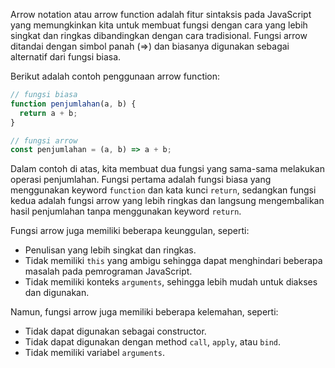 Arrow notation atau arrow function adalah fitur sintaksis pada JavaScript yang memungkinkan kita untuk membuat fungsi dengan cara yang lebih singkat dan ringkas dibandingkan dengan cara tradisional. Fungsi arrow ditandai dengan simbol panah (=>) dan biasanya digunakan sebagai alternatif dari fungsi biasa.

Berikut adalah contoh penggunaan arrow function:

```javascript
// fungsi biasa
function penjumlahan(a, b) {
  return a + b;
}

// fungsi arrow
const penjumlahan = (a, b) => a + b;
```

Dalam contoh di atas, kita membuat dua fungsi yang sama-sama melakukan operasi penjumlahan. Fungsi pertama adalah fungsi biasa yang menggunakan keyword `function` dan kata kunci `return`, sedangkan fungsi kedua adalah fungsi arrow yang lebih ringkas dan langsung mengembalikan hasil penjumlahan tanpa menggunakan keyword `return`.

Fungsi arrow juga memiliki beberapa keunggulan, seperti:

- Penulisan yang lebih singkat dan ringkas.
- Tidak memiliki `this` yang ambigu sehingga dapat menghindari beberapa masalah pada pemrograman JavaScript.
- Tidak memiliki konteks `arguments`, sehingga lebih mudah untuk diakses dan digunakan.

Namun, fungsi arrow juga memiliki beberapa kelemahan, seperti:

- Tidak dapat digunakan sebagai constructor.
- Tidak dapat digunakan dengan method `call`, `apply`, atau `bind`.
- Tidak memiliki variabel `arguments`.